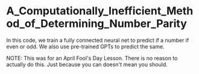# A_Computationally_Inefficient_Method_of_Determining_Number_Parity
In this code, we train a fully connected neural net to predict if a number if even or odd.
We also use pre-trained GPTs to predict the same.

NOTE: This was for an April Fool's Day Lesson. There is no reason to actually do this. Just because you can doesn't mean you should.